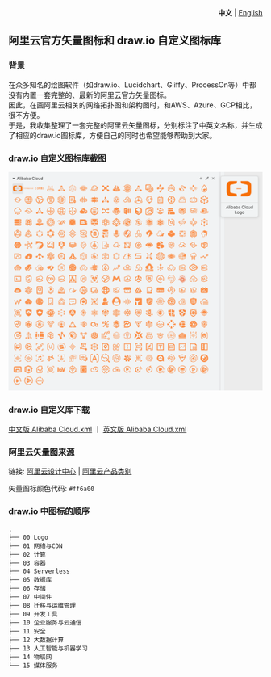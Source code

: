 <p align="right">
    <strong>中文</strong> | <a href="./README.en.md">English</a>
</p>

## 阿里云官方矢量图标和 draw.io 自定义图标库

### 背景

在众多知名的绘图软件（如draw.io、Lucidchart、Gliffy、ProcessOn等）中都没有内置一套完整的、最新的阿里云官方矢量图标。  
因此，在画阿里云相关的网络拓扑图和架构图时，和AWS、Azure、GCP相比，很不方便。  
于是，我收集整理了一套完整的阿里云矢量图标，分别标注了中英文名称，并生成了相应的draw.io图标库，方便自己的同时也希望能够帮助到大家。  

### draw.io 自定义图标库截图

![](screenshots/alibaba-cloud-drawio-library.png)

### draw.io 自定义库下载

<a href="2022-orange/drawio/cn/Alibaba%20Cloud.xml">中文版 Alibaba Cloud.xml</a> ｜ <a href="2022-orange/drawio/en/Alibaba%20Cloud.xml">英文版 Alibaba Cloud.xml</a>

### 阿里云矢量图来源

链接: [阿里云设计中心](https://www.iconfont.cn/user/detail?uid=6856114) | [阿里云产品类别](https://www.aliyun.com/product/list)

矢量图标颜色代码: `#ff6a00`

### draw.io 中图标的顺序

```
.
├── 00 Logo
├── 01 网络与CDN
├── 02 计算
├── 03 容器
├── 04 Serverless
├── 05 数据库
├── 06 存储
├── 07 中间件
├── 08 迁移与运维管理
├── 09 开发工具
├── 10 企业服务与云通信
├── 11 安全
├── 12 大数据计算
├── 13 人工智能与机器学习
├── 14 物联网
└── 15 媒体服务
```
